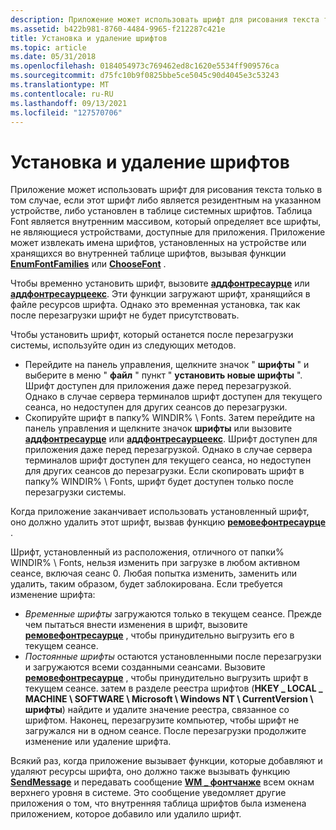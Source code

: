 ```yaml
---
description: Приложение может использовать шрифт для рисования текста только в том случае, если этот шрифт либо является резидентным на указанном устройстве, либо установлен в таблице системных шрифтов.
ms.assetid: b422b981-8760-4484-9965-f212287c421e
title: Установка и удаление шрифтов
ms.topic: article
ms.date: 05/31/2018
ms.openlocfilehash: 0184054973c769462ed8c1620e5534ff909576ca
ms.sourcegitcommit: d75fc10b9f0825bbe5ce5045c90d4045e3c53243
ms.translationtype: MT
ms.contentlocale: ru-RU
ms.lasthandoff: 09/13/2021
ms.locfileid: "127570706"
---
```

# <a name="font-installation-and-deletion"></a>Установка и удаление шрифтов

Приложение может использовать шрифт для рисования текста только в том случае, если этот шрифт либо является резидентным на указанном устройстве, либо установлен в таблице системных шрифтов. Таблица Font является внутренним массивом, который определяет все шрифты, не являющиеся устройствами, доступные для приложения. Приложение может извлекать имена шрифтов, установленных на устройстве или хранящихся во внутренней таблице шрифтов, вызывая функции [**EnumFontFamilies**](/windows/desktop/api/Wingdi/nf-wingdi-enumfontfamiliesa) или [**ChooseFont**](/previous-versions/windows/desktop/legacy/ms646914(v=vs.85)) .

Чтобы временно установить шрифт, вызовите [**аддфонтресаурце**](/windows/desktop/api/Wingdi/nf-wingdi-addfontresourcea) или [**аддфонтресаурцеекс**](/windows/desktop/api/Wingdi/nf-wingdi-addfontresourceexa). Эти функции загружают шрифт, хранящийся в файле ресурсов шрифта. Однако это временная установка, так как после перезагрузки шрифт не будет присутствовать.

Чтобы установить шрифт, который останется после перезагрузки системы, используйте один из следующих методов.

-   Перейдите на панель управления, щелкните значок " **шрифты** " и выберите в меню " **файл** " пункт " **установить новые шрифты** ". Шрифт доступен для приложения даже перед перезагрузкой. Однако в случае сервера терминалов шрифт доступен для текущего сеанса, но недоступен для других сеансов до перезагрузки.
-   Скопируйте шрифт в папку% WINDIR% \\ Fonts. Затем перейдите на панель управления и щелкните значок **шрифты** или вызовите [**аддфонтресаурце**](/windows/win32/api/wingdi/nf-wingdi-addfontresourcea) или [**аддфонтресаурцеекс**](/windows/win32/api/wingdi/nf-wingdi-addfontresourceexa). Шрифт доступен для приложения даже перед перезагрузкой. Однако в случае сервера терминалов шрифт доступен для текущего сеанса, но недоступен для других сеансов до перезагрузки. Если скопировать шрифт в папку% WINDIR% \\ Fonts, шрифт будет доступен только после перезагрузки системы.

Когда приложение заканчивает использовать установленный шрифт, оно должно удалить этот шрифт, вызвав функцию [**ремовефонтресаурце**](/windows/desktop/api/Wingdi/nf-wingdi-removefontresourcea) .

Шрифт, установленный из расположения, отличного от папки% WINDIR% \\ Fonts, нельзя изменить при загрузке в любом активном сеансе, включая сеанс 0. Любая попытка изменить, заменить или удалить, таким образом, будет заблокирована. Если требуется изменение шрифта:

-   *Временные шрифты* загружаются только в текущем сеансе. Прежде чем пытаться внести изменения в шрифт, вызовите [**ремовефонтресаурце**](/windows/desktop/api/Wingdi/nf-wingdi-removefontresourcea) , чтобы принудительно выгрузить его в текущем сеансе.
-   *Постоянные шрифты* остаются установленными после перезагрузки и загружаются всеми созданными сеансами. Вызовите [**ремовефонтресаурце**](/windows/desktop/api/Wingdi/nf-wingdi-removefontresourcea) , чтобы принудительно выгрузить шрифт в текущем сеансе. затем в разделе реестра шрифтов (**HKEY \_ LOCAL \_ MACHINE \\ SOFTWARE \\ Microsoft \\ Windows NT \\ CurrentVersion \\ шрифты**) найдите и удалите значение реестра, связанное со шрифтом. Наконец, перезагрузите компьютер, чтобы шрифт не загружался ни в одном сеансе. После перезагрузки продолжите изменение или удаление шрифта.

Всякий раз, когда приложение вызывает функции, которые добавляют и удаляют ресурсы шрифта, оно должно также вызывать функцию [**SendMessage**](/windows/win32/api/winuser/nf-winuser-sendmessage) и передавать сообщение [**WM \_ фонтчанже**](wm-fontchange.md) всем окнам верхнего уровня в системе. Это сообщение уведомляет другие приложения о том, что внутренняя таблица шрифтов была изменена приложением, которое добавило или удалило шрифт.

 

 
